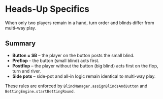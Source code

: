 # Heads-Up Specifics

When only two players remain in a hand, turn order and blinds differ from multi-way play.

## Summary

- **Button = SB** – the player on the button posts the small blind.
- **Preflop** – the button (small blind) acts first.
- **Postflop** – the player without the button (big blind) acts first on the flop, turn and river.
- **Side pots** – side-pot and all-in logic remain identical to multi-way play.

These rules are enforced by `BlindManager.assignBlindsAndButton` and `BettingEngine.startBettingRound`.
